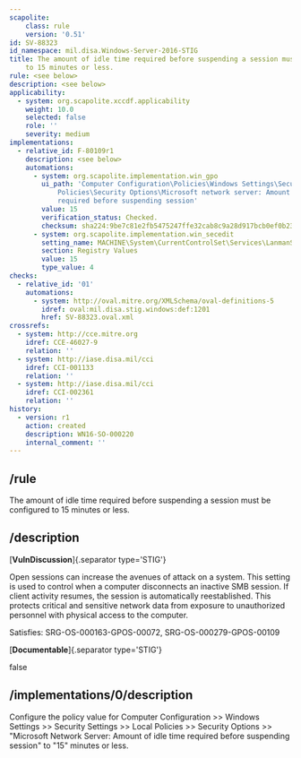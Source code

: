 ```yaml
---
scapolite:
    class: rule
    version: '0.51'
id: SV-88323
id_namespace: mil.disa.Windows-Server-2016-STIG
title: The amount of idle time required before suspending a session must be configured
    to 15 minutes or less.
rule: <see below>
description: <see below>
applicability:
  - system: org.scapolite.xccdf.applicability
    weight: 10.0
    selected: false
    role: ''
    severity: medium
implementations:
  - relative_id: F-80109r1
    description: <see below>
    automations:
      - system: org.scapolite.implementation.win_gpo
        ui_path: 'Computer Configuration\Policies\Windows Settings\Security Settings\Local
            Policies\Security Options\Microsoft network server: Amount of idle time
            required before suspending session'
        value: 15
        verification_status: Checked.
        checksum: sha224:9be7c81e2fb5475247ffe32cab8c9a28d917bcb0ef0b2325b6705468
      - system: org.scapolite.implementation.win_secedit
        setting_name: MACHINE\System\CurrentControlSet\Services\LanmanServer\Parameters\AutoDisconnect
        section: Registry Values
        value: 15
        type_value: 4
checks:
  - relative_id: '01'
    automations:
      - system: http://oval.mitre.org/XMLSchema/oval-definitions-5
        idref: oval:mil.disa.stig.windows:def:1201
        href: SV-88323.oval.xml
crossrefs:
  - system: http://cce.mitre.org
    idref: CCE-46027-9
    relation: ''
  - system: http://iase.disa.mil/cci
    idref: CCI-001133
    relation: ''
  - system: http://iase.disa.mil/cci
    idref: CCI-002361
    relation: ''
history:
  - version: r1
    action: created
    description: WN16-SO-000220
    internal_comment: ''
---
```



## /rule

The amount of idle time required before suspending a session must be configured to 15 minutes or less.

## /description

[**VulnDiscussion**]{.separator type='STIG'}

Open sessions can increase the avenues of attack on a system. This setting is used to control when a computer disconnects an inactive SMB session. If client activity resumes, the session is automatically reestablished. This protects critical and sensitive network data from exposure to unauthorized personnel with physical access to the computer.

Satisfies: SRG-OS-000163-GPOS-00072, SRG-OS-000279-GPOS-00109

[**Documentable**]{.separator type='STIG'}

false

## /implementations/0/description

Configure the policy value for Computer Configuration >> Windows Settings >> Security Settings >> Local Policies >> Security Options >> "Microsoft Network Server: Amount of idle time required before suspending session" to "15" minutes or less.
